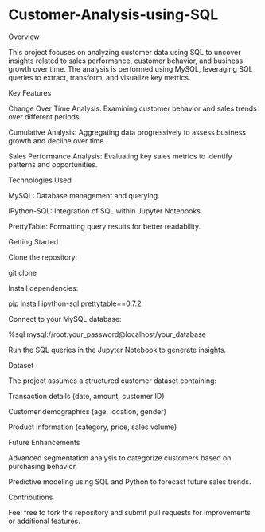 # Customer-Analysis-using-SQL

Overview

This project focuses on analyzing customer data using SQL to uncover insights related to sales performance, customer behavior, and business growth over time. The analysis is performed using MySQL, leveraging SQL queries to extract, transform, and visualize key metrics.

Key Features

Change Over Time Analysis: Examining customer behavior and sales trends over different periods.

Cumulative Analysis: Aggregating data progressively to assess business growth and decline over time.

Sales Performance Analysis: Evaluating key sales metrics to identify patterns and opportunities.

Technologies Used

MySQL: Database management and querying.

IPython-SQL: Integration of SQL within Jupyter Notebooks.

PrettyTable: Formatting query results for better readability.

Getting Started

Clone the repository:

git clone <repo-url>

Install dependencies:

pip install ipython-sql prettytable==0.7.2

Connect to your MySQL database:

%sql mysql://root:your_password@localhost/your_database

Run the SQL queries in the Jupyter Notebook to generate insights.

Dataset

The project assumes a structured customer dataset containing:

Transaction details (date, amount, customer ID)

Customer demographics (age, location, gender)

Product information (category, price, sales volume)

Future Enhancements

Advanced segmentation analysis to categorize customers based on purchasing behavior.

Predictive modeling using SQL and Python to forecast future sales trends.

Contributions

Feel free to fork the repository and submit pull requests for improvements or additional features.
